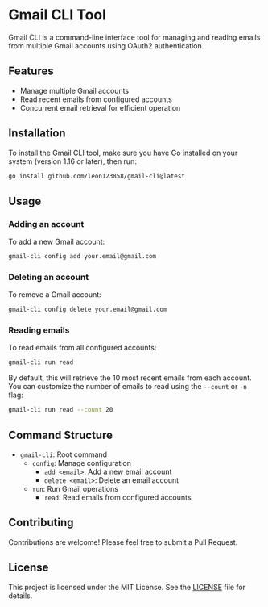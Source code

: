 # Gmail CLI Tool

Gmail CLI is a command-line interface tool for managing and reading emails from multiple Gmail accounts using OAuth2 authentication.

## Features

- Manage multiple Gmail accounts
- Read recent emails from configured accounts
- Concurrent email retrieval for efficient operation

## Installation

To install the Gmail CLI tool, make sure you have Go installed on your system (version 1.16 or later), then run:

```bash
go install github.com/leon123858/gmail-cli@latest
```

## Usage

### Adding an account

To add a new Gmail account:

```bash
gmail-cli config add your.email@gmail.com
```

### Deleting an account

To remove a Gmail account:

```bash
gmail-cli config delete your.email@gmail.com
```

### Reading emails

To read emails from all configured accounts:

```bash
gmail-cli run read
```

By default, this will retrieve the 10 most recent emails from each account. You can customize the number of emails to read using the `--count` or `-n` flag:

```bash
gmail-cli run read --count 20
```

## Command Structure

- `gmail-cli`: Root command
    - `config`: Manage configuration
        - `add <email>`: Add a new email account
        - `delete <email>`: Delete an email account
    - `run`: Run Gmail operations
        - `read`: Read emails from configured accounts

## Contributing

Contributions are welcome! Please feel free to submit a Pull Request.

## License

This project is licensed under the MIT License. See the [LICENSE](LICENSE) file for details.